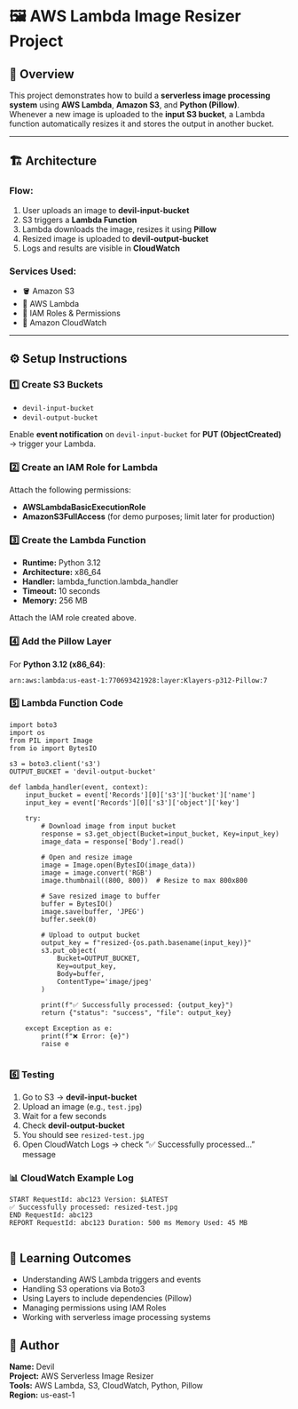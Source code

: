 <!DOCTYPE html>
<html lang="en">
<head>
  <meta charset="UTF-8">
</head>
<body>

  <h1>🖼️ AWS Lambda Image Resizer Project</h1>

  <h2>📘 Overview</h2>
  <p>
    This project demonstrates how to build a <b>serverless image processing system</b> using 
    <b>AWS Lambda</b>, <b>Amazon S3</b>, and <b>Python (Pillow)</b>.<br>
    Whenever a new image is uploaded to the <b>input S3 bucket</b>, a Lambda function automatically resizes it and stores the output in another bucket.
  </p>

  <hr>

  <h2>🏗️ Architecture</h2>

  <h3>Flow:</h3>
  <ol>
    <li>User uploads an image to <b>devil-input-bucket</b></li>
    <li>S3 triggers a <b>Lambda Function</b></li>
    <li>Lambda downloads the image, resizes it using <b>Pillow</b></li>
    <li>Resized image is uploaded to <b>devil-output-bucket</b></li>
    <li>Logs and results are visible in <b>CloudWatch</b></li>
  </ol>

  <h3>Services Used:</h3>
  <ul>
    <li>🪣 Amazon S3</li>
    <li>🧠 AWS Lambda</li>
    <li>🔐 IAM Roles &amp; Permissions</li>
    <li>📜 Amazon CloudWatch</li>
  </ul>

  <hr>

  <h2>⚙️ Setup Instructions</h2>

  <h3>1️⃣ Create S3 Buckets</h3>
  <ul>
    <li><code>devil-input-bucket</code></li>
    <li><code>devil-output-bucket</code></li>
  </ul>
  <p>Enable <b>event notification</b> on <code>devil-input-bucket</code> for <b>PUT (ObjectCreated)</b> → trigger your Lambda.</p>

  <h3>2️⃣ Create an IAM Role for Lambda</h3>
  <p>Attach the following permissions:</p>
  <ul>
    <li><b>AWSLambdaBasicExecutionRole</b></li>
    <li><b>AmazonS3FullAccess</b> (for demo purposes; limit later for production)</li>
  </ul>

  <h3>3️⃣ Create the Lambda Function</h3>
  <ul>
    <li><b>Runtime:</b> Python 3.12</li>
    <li><b>Architecture:</b> x86_64</li>
    <li><b>Handler:</b> lambda_function.lambda_handler</li>
    <li><b>Timeout:</b> 10 seconds</li>
    <li><b>Memory:</b> 256 MB</li>
  </ul>
  <p>Attach the IAM role created above.</p>

  <h3>4️⃣ Add the Pillow Layer</h3>
  <p>For <b>Python 3.12 (x86_64)</b>:</p>
  <code>arn:aws:lambda:us-east-1:770693421928:layer:Klayers-p312-Pillow:7</code>

  <h3>5️⃣ Lambda Function Code</h3>

  <pre><code>import boto3
import os
from PIL import Image
from io import BytesIO

s3 = boto3.client('s3')
OUTPUT_BUCKET = 'devil-output-bucket'

def lambda_handler(event, context):
    input_bucket = event['Records'][0]['s3']['bucket']['name']
    input_key = event['Records'][0]['s3']['object']['key']

    try:
        # Download image from input bucket
        response = s3.get_object(Bucket=input_bucket, Key=input_key)
        image_data = response['Body'].read()

        # Open and resize image
        image = Image.open(BytesIO(image_data))
        image = image.convert('RGB')
        image.thumbnail((800, 800))  # Resize to max 800x800

        # Save resized image to buffer
        buffer = BytesIO()
        image.save(buffer, 'JPEG')
        buffer.seek(0)

        # Upload to output bucket
        output_key = f"resized-{os.path.basename(input_key)}"
        s3.put_object(
            Bucket=OUTPUT_BUCKET,
            Key=output_key,
            Body=buffer,
            ContentType='image/jpeg'
        )

        print(f"✅ Successfully processed: {output_key}")
        return {"status": "success", "file": output_key}

    except Exception as e:
        print(f"❌ Error: {e}")
        raise e
  </code></pre>

  <h3>6️⃣ Testing</h3>
  <ol>
    <li>Go to S3 → <b>devil-input-bucket</b></li>
    <li>Upload an image (e.g., <code>test.jpg</code>)</li>
    <li>Wait for a few seconds</li>
    <li>Check <b>devil-output-bucket</b></li>
    <li>You should see <code>resized-test.jpg</code></li>
    <li>Open CloudWatch Logs → check “✅ Successfully processed…” message</li>
  </ol>

  <h3>📊 CloudWatch Example Log</h3>
  <pre><code>START RequestId: abc123 Version: $LATEST
✅ Successfully processed: resized-test.jpg
END RequestId: abc123
REPORT RequestId: abc123 Duration: 500 ms Memory Used: 45 MB
  </code></pre>

  <h2>🧠 Learning Outcomes</h2>
  <ul>
    <li>Understanding AWS Lambda triggers and events</li>
    <li>Handling S3 operations via Boto3</li>
    <li>Using Layers to include dependencies (Pillow)</li>
    <li>Managing permissions using IAM Roles</li>
    <li>Working with serverless image processing systems</li>
  </ul>

  <h2>🧾 Author</h2>
  <p>
    <b>Name:</b> Devil<br>
    <b>Project:</b> AWS Serverless Image Resizer<br>
    <b>Tools:</b> AWS Lambda, S3, CloudWatch, Python, Pillow<br>
    <b>Region:</b> us-east-1
  </p>

</body>
</html>
